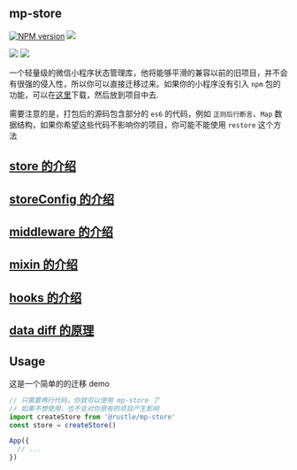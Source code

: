 ## mp-store
[![NPM version][npm-image]][npm-url]
<img src="https://travis-ci.org/imtaotao/mp-store.svg?branch=master">

  <img src="https://img.shields.io/codecov/c/github/imtaotao/mp-store/master.svg">
</a>
<a href="https://shang.qq.com/wpa/qunwpa?idkey=fcb17d938fab0e30e879dd96421d91e24805e0bc1077022ff5ae562b732a2508">
  <img src="https://img.shields.io/badge/QQ群-624921236-ff69b4.svg?maxAge=2592000&style=flat-square">
</a>

一个轻量级的微信小程序状态管理库，他将能够平滑的兼容以前的旧项目，并不会有很强的侵入性，所以你可以直接迁移过来。如果你的小程序没有引入 `npm` 包的功能，可以在[这里](https://cdn.jsdelivr.net/gh/imtaotao/mp-store/dist/mpstore.esm.js)下载，然后放到项目中去.


需要注意的是，打包后的源码包含部分的 `es6` 的代码，例如 `正则后行断言`、`Map` 数据结构，如果你希望这些代码不影响你的项目，你可能不能使用  `restore` 这个方法

## [store 的介绍](https://github.com/imtaotao/mp-store/blob/master/docs/store.md)
## [storeConfig 的介绍](https://github.com/imtaotao/mp-store/blob/master/docs/component.md)
## [middleware 的介绍](https://github.com/imtaotao/mp-store/blob/master/docs/middleware.md)
## [mixin 的介绍](https://github.com/imtaotao/mp-store/blob/master/docs/mixin.md)
## [hooks 的介绍](https://github.com/imtaotao/mp-store/blob/master/docs/hooks.md)
## [data diff 的原理](https://github.com/imtaotao/mp-store/blob/master/docs/diff.md)

## Usage
这是一个简单的的迁移 demo
```js
// 只需要两行代码，你就可以使用 mp-store 了
// 如果不想使用，也不会对你原有的项目产生影响
import createStore from '@rustle/mp-store'
const store = createStore()

App({
  // ...
})
```

[npm-image]: https://img.shields.io/npm/v/@rustle/mp-store.svg?style=flat-square
[npm-url]: https://www.npmjs.com/package/@rustle/mp-store